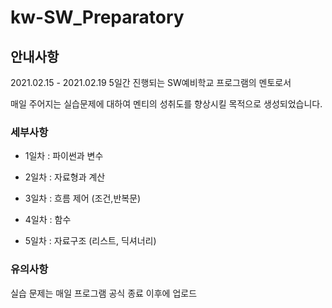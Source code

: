 # kw-SW_Preparatory

## 안내사항
2021.02.15 - 2021.02.19 5일간 진행되는 SW예비학교 프로그램의 멘토로서 

매일 주어지는 실습문제에 대하여 멘티의 성취도를 향상시킬 목적으로 생성되었습니다. 

### 세부사항

- 1일차 : 파이썬과 변수

- 2일차 : 자료형과 계산

- 3일차 : 흐름 제어 (조건,반복문)

- 4일차 : 함수

- 5일차 : 자료구조 (리스트, 딕셔너리)

### 유의사항
실습 문제는 매일 프로그램 공식 종료 이후에 업로드